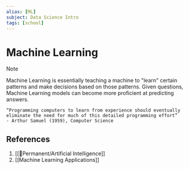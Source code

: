 ```yaml
---
alias: [ML]
subject: Data Science Intro
tags: [school]
---
```

# Machine Learning


> [!note]
> Machine Learning is essentially teaching a machine to "learn" certain patterns and make decisions based on those patterns. 
> Given questions, Machine Learning models can become more proficient at predicting answers.

```ad-quote
“Programming computers to learn from experience should eventually eliminate the need for much of this detailed programming effort”
- Arthur Samuel (1959), Computer Science
```

## References
1. [[🗻Permanent/Artificial Intelligence]]
2. [[Machine Learning Applications]]